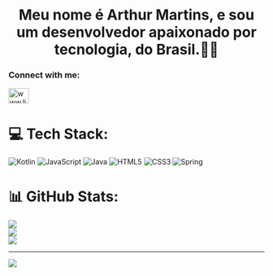 
<h1 align="center">Meu nome é Arthur Martins, e sou um desenvolvedor apaixonado por tecnologia, do Brasil.👨‍💻</h1>
<h3 align="left">Connect with me:</h3>
<p align="left">
<a href="https://linkedin.com/in/www.linkedin.com/in/arthur-martins-8ab45221a" target="blank"><img align="center" src="https://raw.githubusercontent.com/rahuldkjain/github-profile-readme-generator/master/src/images/icons/Social/linked-in-alt.svg" alt="www.linkedin.com/in/arthur-martins-8ab45221a" height="30" width="40" /></a>
</p>


# 💻 Tech Stack:
![Kotlin](https://img.shields.io/badge/kotlin-%237F52FF.svg?style=for-the-badge&logo=kotlin&logoColor=white) ![JavaScript](https://img.shields.io/badge/javascript-%23323330.svg?style=for-the-badge&logo=javascript&logoColor=%23F7DF1E) ![Java](https://img.shields.io/badge/java-%23ED8B00.svg?style=for-the-badge&logo=openjdk&logoColor=white) ![HTML5](https://img.shields.io/badge/html5-%23E34F26.svg?style=for-the-badge&logo=html5&logoColor=white) ![CSS3](https://img.shields.io/badge/css3-%231572B6.svg?style=for-the-badge&logo=css3&logoColor=white) ![Spring](https://img.shields.io/badge/spring-%236DB33F.svg?style=for-the-badge&logo=spring&logoColor=white)
# 📊 GitHub Stats:
![](https://github-readme-stats.vercel.app/api?username=arthurigm1&theme=dark&hide_border=false&include_all_commits=false&count_private=false)<br/>
![](https://github-readme-streak-stats.herokuapp.com/?user=arthurigm1&theme=dark&hide_border=false)<br/>
![](https://github-readme-stats.vercel.app/api/top-langs/?username=arthurigm1&theme=dark&hide_border=false&include_all_commits=false&count_private=false&layout=compact)

---
[![](https://visitcount.itsvg.in/api?id=arthurigm1&icon=0&color=0)](https://visitcount.itsvg.in)

<!-- Proudly created with GPRM ( https://gprm.itsvg.in ) -->
